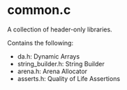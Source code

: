 # common.c

A collection of header-only libraries.

Contains the following:
- da.h: Dynamic Arrays
- string_builder.h: String Builder
- arena.h: Arena Allocator
- asserts.h: Quality of Life Assertions
